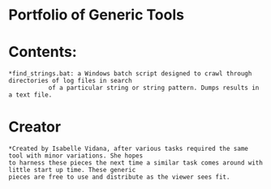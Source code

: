 # Portfolio of Generic Tools

# Contents:

	*find_strings.bat: a Windows batch script designed to crawl through directories of log files in search
			   of a particular string or string pattern. Dumps results in a text file.

# Creator

	*Created by Isabelle Vidana, after various tasks required the same tool with minor variations. She hopes 
	to harness these pieces the next time a similar task comes around with little start up time. These generic
	pieces are free to use and distribute as the viewer sees fit.